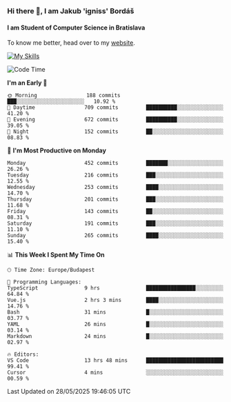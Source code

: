 ### Hi there 👋, I am Jakub 'igniss' Bordáš

#### I am Student of Computer Science in Bratislava
To know me better, head over to my [website](https://bordas.sk).

[![My Skills](https://skillicons.dev/icons?i=js,typescript,html,css,figma,svelte,vue,next,postgresql,nest,express,nodejs)](https://bordas.sk)


<!--START_SECTION:waka-->
![Code Time](http://img.shields.io/badge/Code%20Time-1%2C918%20hrs%2032%20mins-blue)

**I'm an Early 🐤** 

```text
🌞 Morning                188 commits         ███░░░░░░░░░░░░░░░░░░░░░░   10.92 % 
🌆 Daytime                709 commits         ██████████░░░░░░░░░░░░░░░   41.20 % 
🌃 Evening                672 commits         ██████████░░░░░░░░░░░░░░░   39.05 % 
🌙 Night                  152 commits         ██░░░░░░░░░░░░░░░░░░░░░░░   08.83 % 
```
📅 **I'm Most Productive on Monday** 

```text
Monday                   452 commits         ███████░░░░░░░░░░░░░░░░░░   26.26 % 
Tuesday                  216 commits         ███░░░░░░░░░░░░░░░░░░░░░░   12.55 % 
Wednesday                253 commits         ████░░░░░░░░░░░░░░░░░░░░░   14.70 % 
Thursday                 201 commits         ███░░░░░░░░░░░░░░░░░░░░░░   11.68 % 
Friday                   143 commits         ██░░░░░░░░░░░░░░░░░░░░░░░   08.31 % 
Saturday                 191 commits         ███░░░░░░░░░░░░░░░░░░░░░░   11.10 % 
Sunday                   265 commits         ████░░░░░░░░░░░░░░░░░░░░░   15.40 % 
```


📊 **This Week I Spent My Time On** 

```text
🕑︎ Time Zone: Europe/Budapest

💬 Programming Languages: 
TypeScript               9 hrs               ████████████████░░░░░░░░░   64.84 % 
Vue.js                   2 hrs 3 mins        ████░░░░░░░░░░░░░░░░░░░░░   14.76 % 
Bash                     31 mins             █░░░░░░░░░░░░░░░░░░░░░░░░   03.77 % 
YAML                     26 mins             █░░░░░░░░░░░░░░░░░░░░░░░░   03.14 % 
Markdown                 24 mins             █░░░░░░░░░░░░░░░░░░░░░░░░   02.97 % 

🔥 Editors: 
VS Code                  13 hrs 48 mins      █████████████████████████   99.41 % 
Cursor                   4 mins              ░░░░░░░░░░░░░░░░░░░░░░░░░   00.59 % 
```


 Last Updated on 28/05/2025 19:46:05 UTC
<!--END_SECTION:waka-->
